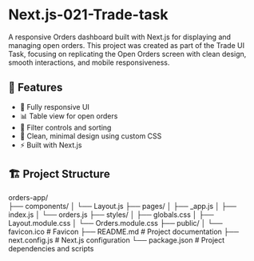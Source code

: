 # Next.js-021-Trade-task

A responsive Orders dashboard built with Next.js for displaying and managing open orders. This project was created as part of the Trade UI Task, focusing on replicating the Open Orders screen with clean design, smooth interactions, and mobile responsiveness.

## 🧠 Features
- 📱 Fully responsive UI
- 📊 Table view for open orders
- 🧭 Filter controls and sorting
- 🎨 Clean, minimal design using custom CSS
- ⚡ Built with Next.js 

## 🏗️ Project Structure

orders-app/             
├── components/ 
│   └── Layout.js
├── pages/ 
│   ├── _app.js
│   ├── index.js 
│   └── orders.js 
├── styles/ 
│   ├── globals.css
│   ├── Layout.module.css 
│   └── Orders.module.css 
├── public/ │ └── favicon.ico # Favicon ├── README.md # Project documentation ├── next.config.js # Next.js configuration └── package.json # Project dependencies and scripts
